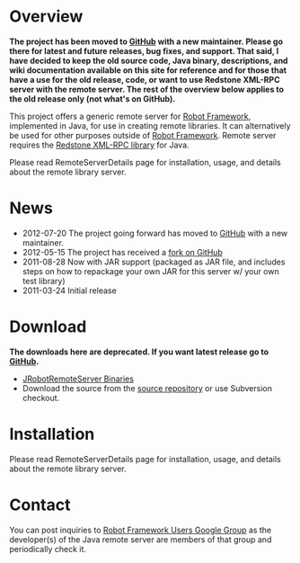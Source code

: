 # Overview #

**The project has been moved to [GitHub](https://github.com/ombre42/jrobotremoteserver) with a new maintainer. Please go there for latest and future releases, bug fixes, and support. That said, I have decided to keep the old source code, Java binary, descriptions, and wiki documentation available on this site for reference and for those that have a use for the old release, code, or want to use Redstone XML-RPC server with the remote server. The rest of the overview below applies to the old release only (not what's on GitHub).**

This project offers a generic remote server for [Robot Framework](http://www.robotframework.org), implemented in Java, for use in creating remote libraries. It can alternatively be used for other purposes outside of [Robot Framework](http://www.robotframework.org). Remote server requires the [Redstone XML-RPC library](http://xmlrpc.sourceforge.net/) for Java.

Please read RemoteServerDetails page for installation, usage, and details about the remote library server.

# News #

  * 2012-07-20 The project going forward has moved to  [GitHub](https://github.com/ombre42/jrobotremoteserver) with a new maintainer.
  * 2012-05-15 The project has received a [fork on GitHub](https://github.com/ombre42/jrobotremoteserver)
  * 2011-08-28 Now with JAR support (packaged as JAR file, and includes steps on how to repackage your own JAR for this server w/ your own test library)
  * 2011-03-24 Initial release

# Download #

**The downloads here are deprecated. If you want latest release go to [GitHub](https://github.com/ombre42/jrobotremoteserver).**

  * [JRobotRemoteServer Binaries](http://jrobotremoteserver.googlecode.com/files/jrobotremoteserver-1.0r1.zip)
  * Download the source from the [source repository](http://code.google.com/p/jrobotremoteserver/source/browse/#svn%2Ftrunk) or use Subversion checkout.


# Installation #

Please read RemoteServerDetails page for installation, usage, and details about the remote library server.

# Contact #

You can post inquiries to [Robot Framework Users Google Group](http://groups.google.com/group/robotframework-users) as the developer(s) of the Java remote server are members of that group and periodically check it.